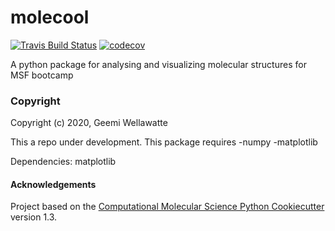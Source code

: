 molecool
==============================
[//]: # (Badges)
[![Travis Build Status](https://travis-ci.com/REPLACE_WITH_OWNER_ACCOUNT/molecool.svg?branch=master)](https://travis-ci.com/REPLACE_WITH_OWNER_ACCOUNT/molecool)
[![codecov](https://codecov.io/gh/REPLACE_WITH_OWNER_ACCOUNT/molecool/branch/master/graph/badge.svg)](https://codecov.io/gh/REPLACE_WITH_OWNER_ACCOUNT/molecool/branch/master)


A python package for analysing and visualizing molecular structures for MSF bootcamp

### Copyright

Copyright (c) 2020, Geemi Wellawatte

This a repo under development.
This package requires -numpy -matplotlib

Dependencies: matplotlib
#### Acknowledgements
 
Project based on the 
[Computational Molecular Science Python Cookiecutter](https://github.com/molssi/cookiecutter-cms) version 1.3.
